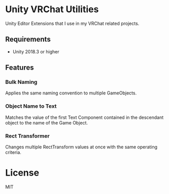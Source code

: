 # Unity VRChat Utilities

Unity Editor Extensions that I use in my VRChat related projects.

## Requirements

- Unity 2018.3 or higher

## Features

### Bulk Naming

Applies the same naming convention to multiple GameObjects.

### Object Name to Text

Matches the value of the first Text Component contained in the descendant object to the name of the Game Object.

### Rect Transformer

Changes multiple RectTransform values at once with the same operating criteria.

# License

MIT
